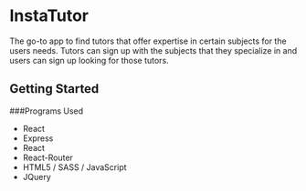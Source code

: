 # InstaTutor

The go-to app to find tutors that offer expertise in certain subjects for the users needs.  Tutors can sign up with the subjects that they specialize in and users can sign up looking for those tutors.  

## Getting Started
###Programs Used
  * React
  * Express
  * React
  * React-Router
  * HTML5 / SASS / JavaScript
  * JQuery
